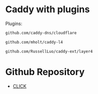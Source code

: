 # Caddy with plugins

Plugins:
```sh
github.com/caddy-dns/cloudflare

github.com/mholt/caddy-l4

github.com/RussellLuo/caddy-ext/layer4
```

# Github Repository

- [CLICK](https://github.com/igorferreir4/docker/tree/main/imagens)